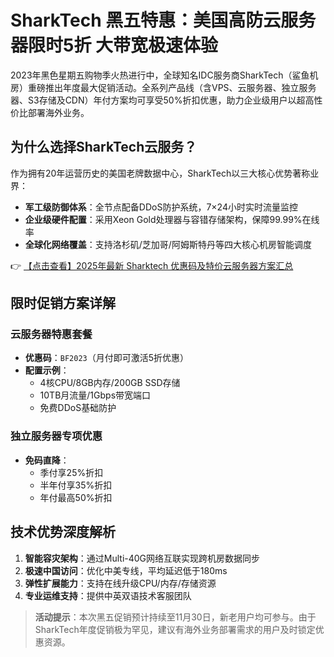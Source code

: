 # SharkTech 黑五特惠：美国高防云服务器限时5折 大带宽极速体验

2023年黑色星期五购物季火热进行中，全球知名IDC服务商SharkTech（鲨鱼机房）重磅推出年度最大促销活动。全系列产品线（含VPS、云服务器、独立服务器、S3存储及CDN）年付方案均可享受50%折扣优惠，助力企业级用户以超高性价比部署海外业务。

## 为什么选择SharkTech云服务？

作为拥有20年运营历史的美国老牌数据中心，SharkTech以三大核心优势著称业界：
- **军工级防御体系**：全节点配备DDoS防护系统，7×24小时实时流量监控
- **企业级硬件配置**：采用Xeon Gold处理器与容错存储架构，保障99.99%在线率
- **全球化网络覆盖**：支持洛杉矶/芝加哥/阿姆斯特丹等四大核心机房智能调度

👉 [【点击查看】2025年最新 Sharktech 优惠码及特价云服务器方案汇总](https://bit.ly/Sharktech)

## 限时促销方案详解

### 云服务器特惠套餐
- **优惠码**：`BF2023`（月付即可激活5折优惠）
- **配置示例**：
  - 4核CPU/8GB内存/200GB SSD存储
  - 10TB月流量/1Gbps带宽端口
  - 免费DDoS基础防护

### 独立服务器专项优惠
- **免码直降**：
  - 季付享25%折扣
  - 半年付享35%折扣
  - 年付最高50%折扣

## 技术优势深度解析
1. **智能容灾架构**：通过Multi-40G网络互联实现跨机房数据同步
2. **极速中国访问**：优化中美专线，平均延迟低于180ms
3. **弹性扩展能力**：支持在线升级CPU/内存/存储资源
4. **专业运维支持**：提供中英双语技术客服团队

> **活动提示**：本次黑五促销预计持续至11月30日，新老用户均可参与。由于SharkTech年度促销极为罕见，建议有海外业务部署需求的用户及时锁定优惠资源。